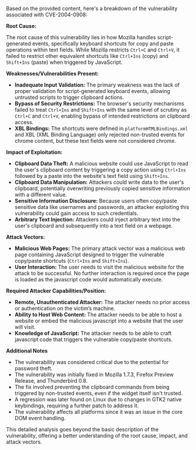 Based on the provided content, here's a breakdown of the vulnerability associated with CVE-2004-0908:

**Root Cause:**

The root cause of this vulnerability lies in how Mozilla handles script-generated events, specifically keyboard shortcuts for copy and paste operations within text fields. While Mozilla restricts `Ctrl+C` and `Ctrl+V`, it failed to restrict other equivalent shortcuts like `Ctrl+Ins` (copy) and `Shift+Ins` (paste) when triggered by JavaScript.

**Weaknesses/Vulnerabilities Present:**

*   **Inadequate Input Validation:** The primary weakness was the lack of proper validation for script-generated keyboard events, allowing untrusted scripts to trigger clipboard actions.
*   **Bypass of Security Restrictions:** The browser's security mechanisms failed to treat `Ctrl+Ins` and `Shift+Ins` with the same level of scrutiny as `Ctrl+C` and `Ctrl+V`, enabling bypass of intended restrictions on clipboard access.
*   **XBL Bindings:** The shortcuts were defined in `platformHTMLBindings.xml` and XBL (XML Binding Language) only rejected non-trusted events for chrome content, but these text fields were not considered chrome.

**Impact of Exploitation:**

*   **Clipboard Data Theft:** A malicious website could use JavaScript to read the user's clipboard content by triggering a copy action using `Ctrl+Ins` followed by a paste into the website's text field using `Shift+Ins`.
*   **Clipboard Data Manipulation:** Attackers could write data to the user's clipboard, potentially overwriting previously copied sensitive information with a different value.
*   **Sensitive Information Disclosure:** Because users often copy/paste sensitive data like usernames and passwords, an attacker exploiting this vulnerability could gain access to such credentials.
*   **Arbitrary Text Injection:** Attackers could inject arbitrary text into the user's clipboard and subsequently into a text field on a webpage.

**Attack Vectors:**

*   **Malicious Web Pages:** The primary attack vector was a malicious web page containing JavaScript designed to trigger the vulnerable copy/paste shortcuts (`Ctrl+Ins` and `Shift+Ins`).
*   **User Interaction:** The user needs to visit the malicious website for the attack to be successful. No further interaction is required once the page is loaded as the javascript code would automatically execute.

**Required Attacker Capabilities/Position:**

*   **Remote, Unauthenticated Attacker:** The attacker needs no prior access or authentication on the victim’s machine.
*   **Ability to Host Web Content:** The attacker needs to be able to host a website or embed the malicious javascript into a website that the user will visit.
*   **Knowledge of JavaScript:**  The attacker needs to be able to craft javascript code that triggers the vulnerable copy/paste shortcuts.

**Additional Notes**
*   The vulnerability was considered critical due to the potential for password theft.
*   The vulnerability was initially fixed in Mozilla 1.7.3, Firefox Preview Release, and Thunderbird 0.8.
*   The fix involved preventing the clipboard commands from being triggered by non-trusted events, even if the widget itself isn't trusted.
*   A regression was later found on Linux due to changes in GTK2 native keybindings, requiring a further patch to address it.
*   The vulnerability affects all platforms since it was an issue in the core DOM event handling.

This detailed analysis goes beyond the basic description of the vulnerability, offering a better understanding of the root cause, impact, and attack vectors.